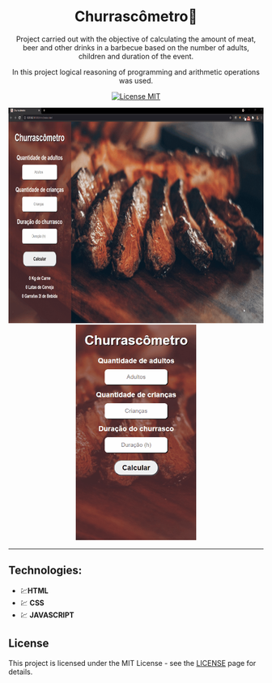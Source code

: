 
<h1 align="center">
Churrascômetro🍻
</h1>

<p align="center"> Project carried out with the objective of calculating the amount of meat, beer and other drinks in a barbecue based on the number of adults, children and duration of the event.</p>

<p align="center"> In this project logical reasoning of programming and arithmetic operations was used. </p>

<p align="center">
  <a href="https://opensource.org/licenses/MIT">
    <img src="https://img.shields.io/badge/License-MIT-blue.svg" alt="License MIT">
  </a>
</p>


<div align="center">
  <img src="./assets/gifs/Animação.gif" alt="demo" height="425">
  <img src="./assets/gifs/Animação2.gif"alt="demo" height="425">
</div>

<hr />

## Technologies:

- 💹**HTML**  
- 💹 **CSS** 
- 💹 **JAVASCRIPT**


## License

This project is licensed under the MIT License - see the [LICENSE](https://opensource.org/licenses/MIT) page for details.


